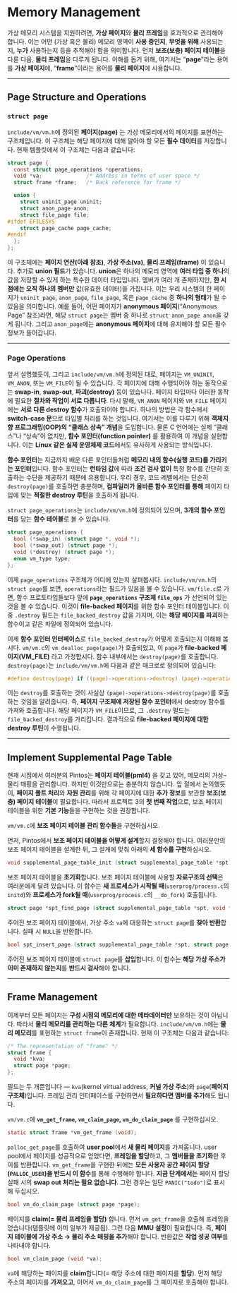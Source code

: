 # Memory Management
가상 메모리 시스템을 지원하려면, **가상 페이지**와 **물리 프레임**을 효과적으로 관리해야 합니다. 이는 어떤 (가상 혹은 물리) 메모리 영역이 **사용 중인지**, **무엇을 위해** 사용되는지, **누가** 사용하는지 등을 추적해야 함을 의미합니다. 먼저 **보조(보충) 페이지 테이블**을 다룬 다음, **물리 프레임**을 다루게 됩니다. 이해를 돕기 위해, 여기서는 “**page**”라는 용어를 **가상 페이지**에, “**frame**”이라는 용어를 **물리 페이지**에 사용합니다.

---

## Page Structure and Operations

### `struct page`

`include/vm/vm.h`에 정의된 **페이지(page)** 는 가상 메모리에서의 페이지를 표현하는 구조체입니다. 이 구조체는 해당 페이지에 대해 알아야 할 모든 **필수 데이터**를 저장합니다. 현재 템플릿에서 이 구조체는 다음과 같습니다:

```c
struct page {
  const struct page_operations *operations;
  void *va;              /* Address in terms of user space */
  struct frame *frame;   /* Back reference for frame */

  union {
    struct uninit_page uninit;
    struct anon_page anon;
    struct file_page file;
#ifdef EFILESYS
    struct page_cache page_cache;
#endif
  };
};
```

이 구조체에는 **페이지 연산(아래 참조)**, **가상 주소(va)**, **물리 프레임(frame)** 이 있습니다. 추가로 **union 필드**가 있습니다. **union**은 하나의 메모리 영역에 **여러 타입 중 하나**의 값을 저장할 수 있게 하는 특수한 데이터 타입입니다. 멤버가 여러 개 존재하지만, **한 시점에는 오직 하나의 멤버만** 값(유효한 데이터)을 가집니다. 이는 우리 시스템의 한 페이지가 `uninit_page`, `anon_page`, `file_page`, 혹은 `page_cache` 중 **하나의 형태**가 될 수 있음을 의미합니다. 예를 들어, 어떤 페이지가 **anonymous 페이지**(“Anonymous Page” 참조)라면, 해당 `struct page`는 멤버 중 하나로 `struct anon_page anon`을 갖게 됩니다. 그리고 `anon_page`에는 **anonymous 페이지**에 대해 유지해야 할 모든 필수 정보가 들어갑니다.

---

### Page Operations

앞서 설명했듯이, 그리고 `include/vm/vm.h`에 정의된 대로, 페이지는 `VM_UNINIT`, `VM_ANON`, 또는 `VM_FILE`이 될 수 있습니다. 각 페이지에 대해 수행되어야 하는 동작으로는 **swap-in**, **swap-out**, **파괴(destroy)** 등이 있습니다. 페이지 타입마다 이러한 동작에 필요한 **절차와 작업이 서로 다릅니다**. 다시 말해, `VM_ANON` 페이지와 `VM_FILE` 페이지에는 **서로 다른 destroy 함수**가 호출되어야 합니다. 하나의 방법은 각 함수에서 **switch-case 문**으로 타입별 처리를 하는 것입니다. 여기서는 이를 다루기 위해 **객체지향 프로그래밍(OOP)의 “클래스 상속” 개념**을 도입합니다. 물론 C 언어에는 실제 “클래스”나 “상속”이 없지만, **함수 포인터(function pointer)** 를 활용하여 이 개념을 실현합니다. 이는 **Linux 같은 실제 운영체제 코드**에서도 유사하게 사용되는 방식입니다.

**함수 포인터**는 지금까지 배운 다른 포인터들처럼 **메모리 내의 함수(실행 코드)를 가리키는 포인터**입니다. 함수 포인터는 **런타임 값**에 따라 **조건 검사 없이** 특정 함수를 간단히 호출하는 수단을 제공하기 때문에 유용합니다. 우리 경우, 코드 레벨에서는 단순히 `destroy(page)`를 호출하면 충분하며, **컴파일러가 올바른 함수 포인터를 통해** 페이지 타입에 맞는 **적절한 destroy 루틴**을 호출하게 됩니다.

`struct page_operations`는 `include/vm/vm.h`에 정의되어 있으며, **3개의 함수 포인터**를 담는 **함수 테이블**로 볼 수 있습니다.

```c
struct page_operations {
  bool (*swap_in) (struct page *, void *);
  bool (*swap_out) (struct page *);
  void (*destroy) (struct page *);
  enum vm_type type;
};
```

이제 `page_operations` 구조체가 어디에 있는지 살펴봅시다. `include/vm/vm.h`의 `struct page`를 보면, `operations`라는 필드가 있음을 볼 수 있습니다. `vm/file.c`로 가면, 함수 프로토타입들보다 앞에 **`page_operations` 구조체 `file_ops`** 가 선언되어 있는 것을 볼 수 있습니다. 이것이 **file-backed 페이지**를 위한 함수 포인터 테이블입니다. 이 중 `.destroy` 필드는 `file_backed_destroy` 값을 가지며, 이는 **해당 페이지를 파괴**하는 함수이고 같은 파일에 정의되어 있습니다.

이제 **함수 포인터 인터페이스**로 `file_backed_destroy`가 어떻게 호출되는지 이해해 봅시다. `vm/vm.c`의 `vm_dealloc_page(page)`가 호출되었고, 이 `page`가 **file-backed 페이지(VM_FILE)** 라고 가정합시다. 함수 내부에서는 `destroy(page)`를 호출합니다. `destroy(page)`는 `include/vm/vm.h`에 다음과 같은 매크로로 정의되어 있습니다:

```c
#define destroy(page) if ((page)->operations->destroy) (page)->operations->destroy (page)
```

이는 `destroy`를 호출하는 것이 사실상 `(page)->operations->destroy(page)`를 호출하는 것임을 알려줍니다. 즉, **페이지 구조체에 저장된 함수 포인터**에서 destroy 함수를 가져와 호출합니다. 해당 페이지가 `VM_FILE`이므로, 그 `.destroy` 필드는 `file_backed_destroy`를 가리킵니다. 결과적으로 **file-backed 페이지에 대한 destroy 루틴**이 수행됩니다.

---

## Implement Supplemental Page Table

현재 시점에서 여러분의 Pintos는 **페이지 테이블(pml4)** 을 갖고 있어, 메모리의 가상–물리 매핑을 관리합니다. 하지만 이것만으로는 충분하지 않습니다. 앞 절에서 논의했듯이, **페이지 폴트 처리**와 **자원 관리**를 위해 각 페이지에 대한 **추가 정보**를 보관할 **보조(보충) 페이지 테이블**이 필요합니다. 따라서 프로젝트 3의 **첫 번째 작업**으로, 보조 페이지 테이블을 위한 **기본 기능**들을 구현하는 것을 권장합니다.

`vm/vm.c`에 **보조 페이지 테이블 관리 함수들**을 구현하십시오.

먼저, Pintos에서 **보조 페이지 테이블을 어떻게 설계**할지 결정해야 합니다. 여러분만의 보조 페이지 테이블을 설계한 뒤, 그 설계에 맞춰 아래의 **세 함수를 구현**하십시오.

```c
void supplemental_page_table_init (struct supplemental_page_table *spt);
```

보조 페이지 테이블을 **초기화**합니다. 보조 페이지 테이블에 사용할 **자료구조의 선택**은 여러분에게 달려 있습니다. 이 함수는 **새 프로세스가 시작될 때**(`userprog/process.c`의 `initd`)와 **프로세스가 fork될 때**(`userprog/process.c`의 `__do_fork`) 호출됩니다.

```c
struct page *spt_find_page (struct supplemental_page_table *spt, void *va);
```

주어진 보조 페이지 테이블에서, 가상 주소 `va`에 대응하는 `struct page`를 **찾아 반환**합니다. 실패 시 `NULL`을 반환합니다.

```c
bool spt_insert_page (struct supplemental_page_table *spt, struct page *page);
```

주어진 보조 페이지 테이블에 `struct page`를 **삽입**합니다. 이 함수는 **해당 가상 주소가 이미 존재하지 않는지**를 **반드시 검사**해야 합니다.

---

## Frame Management

이제부터 모든 페이지는 **구성 시점의 메모리에 대한 메타데이터만** 보유하는 것이 아닙니다. 따라서 **물리 메모리를 관리하는 다른 체계**가 필요합니다. `include/vm/vm.h`에는 **물리 메모리**를 표현하는 `struct frame`이 존재합니다. 현재 이 구조체는 다음과 같습니다:

```c
/* The representation of "frame" */
struct frame {
  void *kva;
  struct page *page;
};
```

필드는 두 개뿐입니다 — `kva`(kernel virtual address, **커널 가상 주소**)와 `page`(**페이지 구조체**)입니다. 프레임 관리 인터페이스를 구현하면서 **필요하다면 멤버를 추가**해도 됩니다.

`vm/vm.c`에 **`vm_get_frame`, `vm_claim_page`, `vm_do_claim_page`** 를 구현하십시오.

```c
static struct frame *vm_get_frame (void);
```

`palloc_get_page`를 호출하여 **user pool**에서 **새 물리 페이지**를 가져옵니다. user pool에서 페이지를 성공적으로 얻었다면, **프레임을 할당**하고, 그 **멤버들을 초기화**한 후 이를 반환합니다. `vm_get_frame`을 구현한 뒤에는 **모든 사용자 공간 페이지 할당(`PALLOC_USER`)을 반드시 이 함수**를 통해 수행해야 합니다. **지금 단계에서는** 페이지 할당 실패 시의 **swap out 처리는 필요 없습니다**. 그런 경우는 일단 `PANIC("todo")`로 표시해 두십시오.

```c
bool vm_do_claim_page (struct page *page);
```

페이지를 **claim(= 물리 프레임을 할당)** 합니다. 먼저 `vm_get_frame`을 호출해 프레임을 얻습니다(템플릿에 이미 일부가 제공됨). 그런 다음 **MMU 설정**이 필요합니다. 즉, **페이지 테이블에 가상 주소 → 물리 주소 매핑을 추가**해야 합니다. 반환값은 **작업 성공 여부**를 나타내야 합니다.

```c
bool vm_claim_page (void *va);
```

`va`에 해당하는 페이지를 **claim**합니다(= 해당 주소에 대한 페이지를 **할당**). 먼저 해당 주소의 페이지를 **가져오고**, 이어서 `vm_do_claim_page`를 그 페이지로 호출해야 합니다.